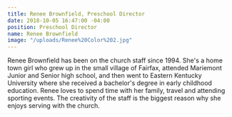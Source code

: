```yaml
---
title: Renee Brownfield, Preschool Director
date: 2018-10-05 16:47:00 -04:00
position: Preschool Director
name: Renee Brownfield
image: "/uploads/Renee%20Color%202.jpg"
---
```


 Renee Brownfield has been on the church staff since 1994. She's a home town girl who grew up in the small village of Fairfax, attended Mariemont Junior and Senior high school, and then went to Eastern Kentucky University where she received a bachelor's degree in early childhood education. Renee loves to spend time with her family, travel and attending sporting events. The creativity of the staff is the biggest reason why she enjoys serving with the church.
